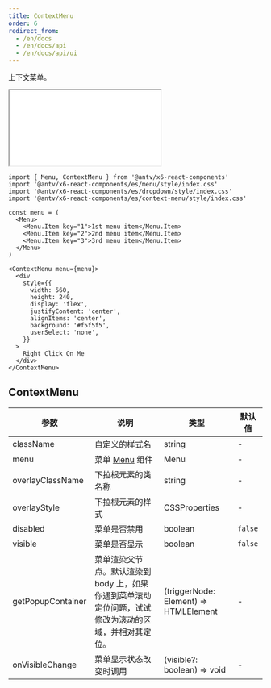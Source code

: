 ```yaml
---
title: ContextMenu
order: 6
redirect_from:
  - /en/docs
  - /en/docs/api
  - /en/docs/api/ui
---
```


上下文菜单。

<iframe src="/demos/api/ui/contextmenu/basic"></iframe>

```tsx
import { Menu, ContextMenu } from '@antv/x6-react-components'
import '@antv/x6-react-components/es/menu/style/index.css'
import '@antv/x6-react-components/es/dropdown/style/index.css'
import '@antv/x6-react-components/es/context-menu/style/index.css'

const menu = (
  <Menu>
    <Menu.Item key="1">1st menu item</Menu.Item>
    <Menu.Item key="2">2nd menu item</Menu.Item>
    <Menu.Item key="3">3rd menu item</Menu.Item>
  </Menu>
)

<ContextMenu menu={menu}>
  <div
    style={{
      width: 560,
      height: 240,
      display: 'flex',
      justifyContent: 'center',
      alignItems: 'center',
      background: '#f5f5f5',
      userSelect: 'none',
    }}
  >
    Right Click On Me
  </div>
</ContextMenu>
```

## ContextMenu


| 参数              | 说明                                                                                            | 类型                                  | 默认值  |
|-------------------|-----------------------------------------------------------------------------------------------|---------------------------------------|---------|
| className         | 自定义的样式名                                                                                  | string                                | -       |
| menu              | 菜单 [Menu](./menu) 组件                                                                        | Menu                                  | -       |
| overlayClassName  | 下拉根元素的类名称                                                                              | string                                | -       |
| overlayStyle      | 下拉根元素的样式                                                                                | CSSProperties                         | -       |
| disabled          | 菜单是否禁用                                                                                    | boolean                               | `false` |
| visible           | 菜单是否显示                                                                                    | boolean                               | `false` |
| getPopupContainer | 菜单渲染父节点。默认渲染到 body 上，如果你遇到菜单滚动定位问题，试试修改为滚动的区域，并相对其定位。 | (triggerNode: Element) => HTMLElement | -       |
| onVisibleChange   | 菜单显示状态改变时调用                                                                          | (visible?: boolean) => void           | -       |
